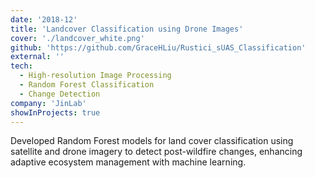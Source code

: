 ```yaml
---
date: '2018-12'
title: 'Landcover Classification using Drone Images'
cover: './landcover_white.png'
github: 'https://github.com/GraceHLiu/Rustici_sUAS_Classification'
external: ''
tech:
  - High-resolution Image Processing
  - Random Forest Classification
  - Change Detection
company: 'JinLab'
showInProjects: true
---
```


Developed Random Forest models for land cover classification using satellite and drone imagery to detect post-wildfire changes, enhancing adaptive ecosystem management with machine learning.
